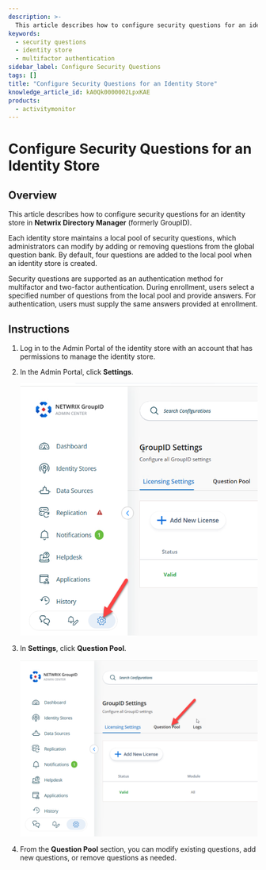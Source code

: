 ```yaml
---
description: >-
  This article describes how to configure security questions for an identity store in Netwrix Directory Manager.
keywords:
  - security questions
  - identity store
  - multifactor authentication
sidebar_label: Configure Security Questions
tags: []
title: "Configure Security Questions for an Identity Store"
knowledge_article_id: kA0Qk0000002LpxKAE
products:
  - activitymonitor
---
```


# Configure Security Questions for an Identity Store

## Overview

This article describes how to configure security questions for an identity store in **Netwrix Directory Manager** (formerly GroupID).

Each identity store maintains a local pool of security questions, which administrators can modify by adding or removing questions from the global question bank. By default, four questions are added to the local pool when an identity store is created.

Security questions are supported as an authentication method for multifactor and two-factor authentication. During enrollment, users select a specified number of questions from the local pool and provide answers. For authentication, users must supply the same answers provided at enrollment.

## Instructions

1. Log in to the Admin Portal of the identity store with an account that has permissions to manage the identity store.
2. In the Admin Portal, click **Settings**.

   ![Settings option in the Admin Portal](./images/servlet_image_b4cc511f5745.png)

3. In **Settings**, click **Question Pool**.

   ![Question Pool section in Settings](./images/servlet_image_eb6ac1dac410.png)

4. From the **Question Pool** section, you can modify existing questions, add new questions, or remove questions as needed.